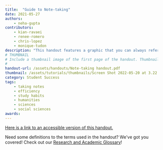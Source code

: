 ```yaml
---
title:  "Guide to Note-taking"
date: 2021-05-27
authors:
    - neha-gupta
contributors:
    - kian-ravaei 
    - renee-romero
    - chris-lopez
    - monique-tudon
description: "This handout features a graphic that you can always refer back to when you want to refresh your knowledge of note-taking strategies and shorthand."
# THUMBNAIL
# Include a thumbnail image of the first page of the handout. Thumbnails for handouts go in /assets/handouts/thumbnails/...
#
handout-url: /assets/handouts/Note-taking handout.pdf
thumbnail: /assets/tutorials/thumbnails/Screen Shot 2022-05-20 at 3.22.56 PM.png
category: Student Success
tags:
    - taking notes
    - efficiency
    - study habits
    - humanities
    - sciences
    - social sciences
awards:
---
```

<p style="margin-bottom: 5 px;">
  <a href="https://drive.google.com/file/d/1rjNj-HOkuh0zOYFNrLvakEiCepcuqlbk/view?usp=sharing">Here is a link to an accessible version of this handout.</a>
</p>
<p>Need some definitions to the terms used in the handout? We've got you covered! Check out our <a href="https://uclalibrary.github.io/research-tips/research-and-academics-glossary/">Research and Academic Glossary</a>!</p>
